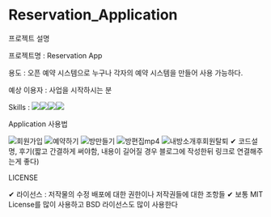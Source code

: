 # Reservation_Application

프로젝트 설명

프로젝트명 : Reservation App

용도 : 오픈 예약 시스템으로 누구나 각자의 예약 시스템을 만들어 사용 가능하다.

예상 이용자 : 사업을 시작하시는 분

Skills : <img src="https://img.shields.io/badge/Android-3DDC84?style=for-the-badge&logo=Android&logoColor=white"><img src="https://img.shields.io/badge/Kotlin-7F52FF?style=for-the-badge&logo=Kotlin&logoColor=white"><img src="https://img.shields.io/badge/Firebase-FFCA28?style=for-the-badge&logo=Firebase&logoColor=white"><img src="https://img.shields.io/badge/HTML5-E34F26?style=for-the-badge&logo=HTML5&logoColor=white">

Application 사용법

![회원가입](https://user-images.githubusercontent.com/78264248/190889077-0fb24113-1ee7-4b5b-8426-8f609eaac878.gif)
![예약하기](https://user-images.githubusercontent.com/78264248/190889084-db066b33-e0b8-4184-8b1a-ea8bb59c5ed7.gif)
![방만들기](https://user-images.githubusercontent.com/78264248/190889089-e3d6d71a-6c41-49aa-9124-30a40d587243.gif)
![방편집mp4](https://user-images.githubusercontent.com/78264248/190889091-47fa55d7-b083-4c9c-87ce-dbddc0dd1af8.gif)
![내방소개후회원탈퇴](https://user-images.githubusercontent.com/78264248/190889095-fde50cd6-7424-49a5-8b23-9f4a448a0596.gif)
✔ 코드설명, 후기(짧고 간결하게 써야함, 내용이 길어질 경우 블로그에 작성한뒤 링크로 연결해주는게 좋다)

LICENSE

✔ 라이선스 : 저작물의 수정 배포에 대한 권한이나 저작권들에 대한 조항들
✔ 보통 MIT License를 많이 사용하고 BSD 라이선스도 많이 사용한다



